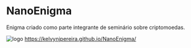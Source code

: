 # NanoEnigma
Enigma criado como parte integrante de seminário sobre criptomoedas.


![logo](https://user-images.githubusercontent.com/28392782/50039431-86f69480-0019-11e9-93cd-adeb4bda4a2d.png)
https://kelvynjpereira.github.io/NanoEnigma/

